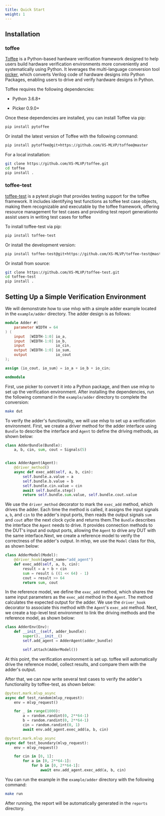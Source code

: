 ```yaml
---
title: Quick Start
weight: 1
---
```

## Installation 

### toffee 

[Toffee](https://github.com/XS-MLVP/toffee) is a Python-based hardware verification framework designed to help users build hardware verification environments more conveniently and systematically using Python. It leverages the multi-language conversion tool [picker](https://github.com/XS-MLVP/picker), which converts Verilog code of hardware designs into Python Packages, enabling users to drive and verify hardware designs in Python.

Toffee requires the following dependencies:

- Python 3.6.8+

- Picker 0.9.0+

Once these dependencies are installed, you can install Toffee via pip:

```bash
pip install pytoffee
```

Or install the latest version of Toffee with the following command:

```bash
pip install pytoffee@git+https://github.com/XS-MLVP/toffee@master
```

For a local installation:

```bash
git clone https://github.com/XS-MLVP/toffee.git
cd toffee
pip install .
```

### toffee-test

[toffee-test](https://github.com/XS-MLVP/toffee-test) is a pytest plugin that provides testing support for the toffee framework. It includes identifying test functions as toffee test case objects, making them recognizable and executable by the toffee framework, offering resource management for test cases and providing test report generationto assist users in writing test cases for toffee

To install toffee-test via pip:

```bash
pip install toffee-test
```

Or install the development version:

```bash
pip install toffee-test@git+https://github.com/XS-MLVP/toffee-test@master
```

Or install from source:

```bash
git clone https://github.com/XS-MLVP/toffee-test.git
cd toffee-test
pip install .
```

## Setting Up a Simple Verification Environment 
We will demonstrate how to use mlvp with a simple adder example located in the `example/adder` directory.
The adder design is as follows:


```verilog
module Adder #(
    parameter WIDTH = 64
) (
    input  [WIDTH-1:0] io_a,
    input  [WIDTH-1:0] io_b,
    input              io_cin,
    output [WIDTH-1:0] io_sum,
    output             io_cout
);

assign {io_cout, io_sum} = io_a + io_b + io_cin;

endmodule
```
First, use picker to convert it into a Python package, and then use mlvp to set up the verification environment. After installing the dependencies, run the following command in the `example/adder` directory to complete the conversion:

```bash
make dut
```

To verify the adder's functionality, we will use mlvp to set up a verification environment.
First, we create a driver method for the adder interface using `Bundle` to describe the interface and `Agent` to define the driving methods, as shown below:

```python
class AdderBundle(Bundle):
    a, b, cin, sum, cout = Signals(5)


class AdderAgent(Agent):
    @driver_method()
    async def exec_add(self, a, b, cin):
        self.bundle.a.value = a
        self.bundle.b.value = b
        self.bundle.cin.value = cin
        await self.bundle.step()
        return self.bundle.sum.value, self.bundle.cout.value
```
We use the `driver_method` decorator to mark the `exec_add` method, which drives the adder. Each time the method is called, it assigns the input signals `a`, `b`, and `cin` to the adder's input ports, then reads the output signals `sum` and `cout` after the next clock cycle and returns them.The `Bundle` describes the interface the `Agent` needs to drive. It provides connection methods to the DUT's input and output ports, allowing the `Agent` to drive any DUT with the same interface.Next, we create a reference model to verify the correctness of the adder's output. In mlvp, we use the `Model` class for this, as shown below:

```python
class AdderModel(Model):
    @driver_hook(agent_name="add_agent")
    def exec_add(self, a, b, cin):
        result = a + b + cin
        sum = result & ((1 << 64) - 1)
        cout = result >> 64
        return sum, cout
```
In the reference model, we define the `exec_add` method, which shares the same input parameters as the `exec_add` method in the `Agent`. The method calculates the expected output for the adder. We use the `driver_hook` decorator to associate this method with the `Agent`'s `exec_add` method.
Next, we create a top-level test environment to link the driving methods and the reference model, as shown below:


```python
class AdderEnv(Env):
    def __init__(self, adder_bundle):
        super().__init__()
        self.add_agent = AdderAgent(adder_bundle)

        self.attach(AdderModel())
```

At this point, the verification environment is set up. toffee will automatically drive the reference model, collect results, and compare them with the adder's output.

After that, we can now write several test cases to verify the adder's functionality by toffee-test, as shown below:


```python
@pytest.mark.mlvp_async
async def test_random(mlvp_request):
    env = mlvp_request()

    for _ in range(1000):
        a = random.randint(0, 2**64-1)
        b = random.randint(0, 2**64-1)
        cin = random.randint(0, 1)
        await env.add_agent.exec_add(a, b, cin)

@pytest.mark.mlvp_async
async def test_boundary(mlvp_request):
    env = mlvp_request()

    for cin in [0, 1]:
        for a in [0, 2**64-1]:
            for b in [0, 2**64-1]:
                await env.add_agent.exec_add(a, b, cin)
```

You can run the example in the `example/adder` directory with the following command:

```bash
make run
```
After running, the report will be automatically generated in the `reports` directory.